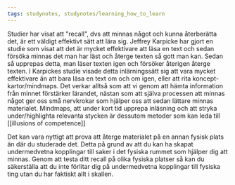 ```yaml
---
tags: studynotes, studynotes/learning_how_to_learn
---
```


Studier har visat att "recall", dvs att minnas något och kunna återberätta det,
är ett väldigt effektivt sätt att lära sig. Jeffrey Karpicke har gjort en studie
som visat att det är mycket effektivare att läsa en text och sedan försöka
minnas det man har läst och återge texten så gott man kan. Sedan så upprepas
detta, man läser texten igen och försöker återigen återge texten. I Karpickes
studie visade detta inlärningssätt sig att vara mycket effektivare än att bara
läsa en text om och om igen, eller att rita koncept-kartor/mindmaps. Det verkar
alltså som att vi genom att hämta information från minnet förstärker lärandet,
nästan som att själva processen att minnas något ger oss små nervkrokar som
hjälper oss att sedan lättare minnas materialet. Mindmaps, att under kort tid
upprepa inläsning och att stryka under/highlighta relevanta stycken är dessutom metoder som kan leda till [[illusions of competence]]

Det kan vara nyttigt att prova att återge materialet på en annan fysisk plats än
där du studerade det. Detta på grund av att du kan ha skapat undermedvetna
kopplingar till saker i det fysiska rummet som hjälper dig att minnas. Genom att
testa ditt recall på olika fysiska platser så kan du säkerställa att du inte förlitar dig på undermedvetna kopplingar till fysiska ting utan du har faktiskt allt i skallen.